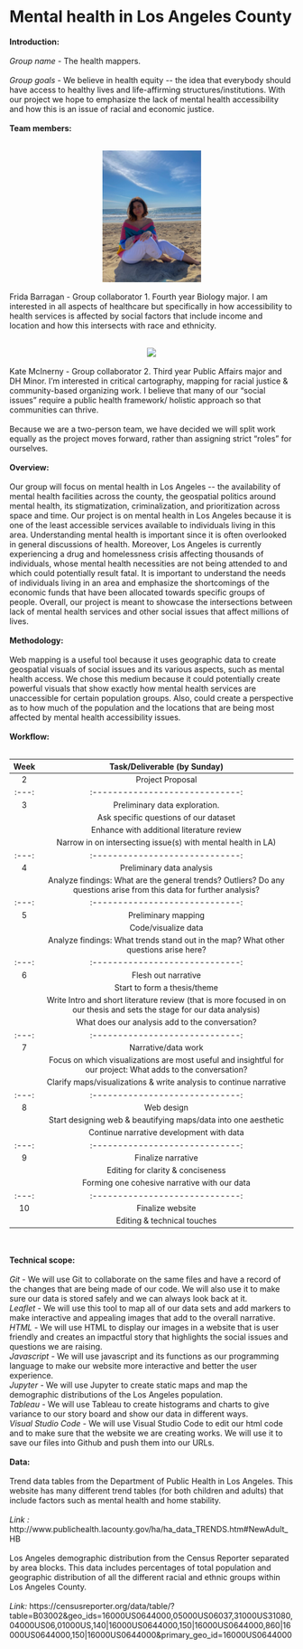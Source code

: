 <b><h1>Mental health in Los Angeles County</h1></b>

<b>Introduction:</b> 
<br>
<br>
<i>Group name - </i> The health mappers.
<br>
<br>
<i> Group goals - </i> We believe in health equity -- the idea that everybody should have access to healthy lives and life-affirming structures/institutions. With our project we hope to emphasize the lack of mental health accessibility and how this is an issue of racial and economic justice.
<br>
<br>
<b>Team members: </b>
<br>
<br>
<p align= "center">
  <img src= "IMG_0694_Original.jpg" width="175px">
</p>
Frida Barragan - Group collaborator 1. Fourth year Biology major. I am interested in all aspects of healthcare but specifically in how accessibility to health services is affected by social factors that include income and location and how this intersects with race and ethnicity. 
<br>
<br>
<p align= "center">
  <img src= "https://i.pinimg.com/originals/9d/55/98/9d5598fbbd1d48d19d7cbf077f006a07.jpg"  width="175px">
  </p>
Kate McInerny - Group collaborator 2. Third year Public Affairs major and DH Minor. I’m interested in critical cartography, mapping for racial justice & community-based organizing work. I believe that many of our “social issues” require a public health framework/ holistic approach so that communities can thrive.
<br>
<br>
Because we are a two-person team, we have decided we will split work equally as the project moves forward, rather than assigning strict “roles” for ourselves.
<br>
<br>
<b>Overview:</b>
<br>
<br>
Our group will focus on mental health in Los Angeles -- the availability of mental health facilities across the county, the geospatial politics around mental health, its stigmatization, criminalization, and prioritization across space and time. Our project is on mental health in Los Angeles because it is one of the least accessible services available to individuals living in this area. Understanding mental health is important since it is often overlooked in general discussions of health. Moreover, Los Angeles is currently experiencing a drug and homelessness crisis affecting thousands of individuals, whose mental health necessities are not being attended to and which could potentially result fatal. It is important to understand the needs of individuals living in an area and emphasize the shortcomings of the economic funds that have been allocated towards specific groups of people. Overall, our project is meant to showcase the intersections between lack of mental health services and other social issues that affect millions of lives.
<br>
<br>
<b>Methodology:</b>
<br>
<br>
Web mapping is a useful tool because it uses geographic data to create geospatial visuals of social issues and its various aspects, such as mental health access. We chose this medium because it could potentially create powerful visuals that show exactly how mental health services are unaccessible for certain population groups. Also, could create a perspective as to how much of the population and the locations that are being most affected by mental health accessibility issues.
<br>
<br>
<b>Workflow:</b>
<br>
<br>

| Week    | Task/Deliverable (by Sunday)    | 
| :---:   | :-----------------------------: |
| 2       | Project Proposal                |
| :---:   | :-----------------------------: |
| 3       | Preliminary data exploration.   |
|         |  Ask specific questions of our dataset |
|         |  Enhance with additional literature review |
|         |  Narrow in on intersecting issue(s) with mental health in LA)    | 
| :---:   | :-----------------------------: |
| 4       | Preliminary data analysis | 
|         | Analyze findings: What are the general trends? Outliers? Do any questions arise from this data for further analysis? |
| :---:   | :-----------------------------: |
| 5       | Preliminary mapping |
|         | Code/visualize data |
|         | Analyze findings: What trends stand out in the map? What other questions arise here?   | 
| :---:   | :-----------------------------: |
| 6       | Flesh out narrative |
|         | Start to form a thesis/theme |
|         | Write Intro and short literature review (that is more focused in on our thesis and sets the stage for our data analysis)|
|         |What does our analysis add to the conversation?               |
| :---:   | :-----------------------------: |
| 7       | Narrative/data work | 
|         | Focus on which visualizations are most useful and insightful for our project: What adds to the conversation? |
|         |Clarify maps/visualizations & write analysis to continue narrative    |
| :---:   | :-----------------------------: |
| 8       | Web design |
|         | Start designing web & beautifying maps/data into one aesthetic |
|         | Continue narrative development with data             |
| :---:   | :-----------------------------: |
| 9       | Finalize narrative | 
|         | Editing for clarity & conciseness | 
|         | Forming one cohesive narrative with our data    | 
| :---:   | :-----------------------------: |
| 10       | Finalize website |
|          |Editing & technical touches|
<br>
<br>
<b>Technical scope:</b>
<br>
<br>
<i> Git - </i> We will use Git to collaborate on the same files and have a record of the changes that are being made of our code. We will also use it to make sure our data is stored safely and we can always look back at it.  
<br>
<i>Leaflet -</i> We will use this tool to map all of our data sets and add markers to make interactive and appealing images that add to the overall narrative.
<br>
<i> HTML - </i> We will use HTML to display our images in a website that is user friendly and creates an impactful story that highlights the social issues and questions we are raising.
<br>
<i> Javascript - </i> We will use javascript and its functions as our programming language to make our website more interactive and better the user experience. 
<br>
<i> Jupyter - </i> We will use Jupyter to create static maps and map the demographic distributions of the Los Angeles population.
<br>
<i> Tableau - </i> We will use Tableau to create histograms and charts to give variance to our story board and show our data in different ways.
<br>
<i> Visual Studio Code - </i> We will use Visual Studio Code to edit our html code and to make sure that the website we are creating works. We will use it to save our files into Github and push them into our URLs.
<br>
<br>
<b>Data:</b>
<br>
<br>
Trend data tables from the Department of Public Health in Los Angeles. This website has many different trend tables (for both children and adults) that include factors such as mental health and home stability.
<br>
<br>
<i>Link : </i> http://www.publichealth.lacounty.gov/ha/ha_data_TRENDS.htm#NewAdult_HB
<br>
<br>
Los Angeles demographic distribution from the Census Reporter separated by area blocks. This data includes percentages of total population and geographic distribution of all the different racial and ethnic groups within Los Angeles County.
<br>
<br>
<i>Link: </i> https://censusreporter.org/data/table/?table=B03002&geo_ids=16000US0644000,05000US06037,31000US31080,04000US06,01000US,140|16000US0644000,150|16000US0644000,860|16000US0644000,150|16000US0644000&primary_geo_id=16000US0644000
